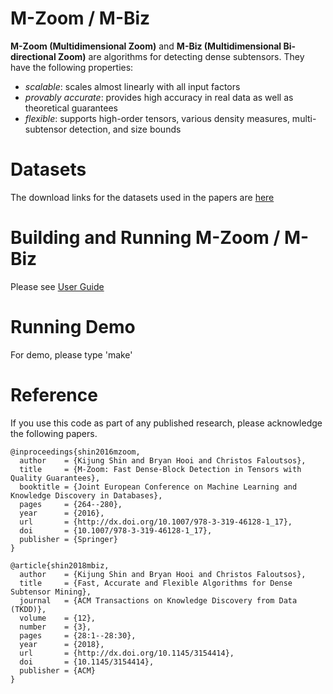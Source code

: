 M-Zoom / M-Biz
========================
**M-Zoom (Multidimensional Zoom)** and **M-Biz (Multidimensional Bi-directional Zoom)** are algorithms for detecting dense subtensors. 
They have the following properties: 
 * *scalable*: scales almost linearly with all input factors
 * *provably accurate*: provides high accuracy in real data as well as theoretical guarantees
 * *flexible*: supports high-order tensors, various density measures, multi-subtensor detection, and size bounds

Datasets
========================
The download links for the datasets used in the papers are [here](http://www.cs.cmu.edu/~kijungs/codes/mzoom/)

Building and Running M-Zoom / M-Biz
========================
Please see [User Guide](user_guide.pdf)

Running Demo
========================
For demo, please type 'make'

Reference
========================
If you use this code as part of any published research, please acknowledge the following papers.
```
@inproceedings{shin2016mzoom,
  author    = {Kijung Shin and Bryan Hooi and Christos Faloutsos},
  title     = {M-Zoom: Fast Dense-Block Detection in Tensors with Quality Guarantees},
  booktitle = {Joint European Conference on Machine Learning and Knowledge Discovery in Databases},
  pages     = {264--280},
  year      = {2016},
  url       = {http://dx.doi.org/10.1007/978-3-319-46128-1_17},
  doi       = {10.1007/978-3-319-46128-1_17},
  publisher = {Springer}
}

@article{shin2018mbiz,
  author    = {Kijung Shin and Bryan Hooi and Christos Faloutsos},
  title     = {Fast, Accurate and Flexible Algorithms for Dense Subtensor Mining},
  journal   = {ACM Transactions on Knowledge Discovery from Data (TKDD)},
  volume    = {12},
  number    = {3},
  pages     = {28:1--28:30},
  year      = {2018},
  url       = {http://dx.doi.org/10.1145/3154414},
  doi       = {10.1145/3154414},
  publisher = {ACM}
}
```

